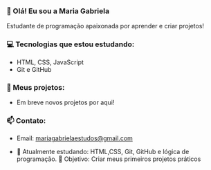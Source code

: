 ### 👋 Olá! Eu sou a Maria Gabriela
Estudante de programação apaixonada por aprender e criar projetos!

### 💻 Tecnologias que estou estudando:
- HTML, CSS, JavaScript
- Git e GitHub

### 🚀 Meus projetos:
- Em breve novos projetos por aqui!

### 📫 Contato:
- Email: mariagabrielaestudos@gmail.com

- 🧠 Atualmente estudando: HTML,CSS, Git, GitHub e lógica de programação.
🎯 Objetivo: Criar meus primeiros projetos práticos

